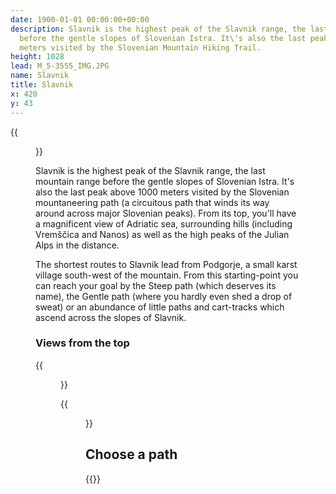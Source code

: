 ```yaml
---
date: 1900-01-01 00:00:00+00:00
description: Slavnik is the highest peak of the Slavnik range, the last mountain range
  before the gentle slopes of Slovenian Istra. It\'s also the last peak above 1000
  meters visited by the Slovenian Mountain Hiking Trail.
height: 1028
lead: M_5-3555_IMG.JPG
name: Slavnik
title: Slavnik
x: 420
y: 43
---
```

{{<figure src="M_5-3555_IMG.JPG">}}

Slavnik is the highest peak of the Slavnik range, the last mountain range before the gentle slopes of Slovenian Istra. It\'s also the last peak above 1000 meters visited by the Slovenian mountaneering path (a circuitous path that winds its way around across major Slovenian peaks). From its top, you'll have a magnificent view of Adriatic sea, surrounding hills (including Vremščica and Nanos) as well as the high peaks of the Julian Alps in the distance.

The shortest routes to Slavnik lead from Podgorje, a small karst village south-west of the mountain. From this starting-point you can reach your goal by the Steep path (which deserves its name), the Gentle path (where you hardly even shed a drop of sweat) or an abundance of little paths and cart-tracks which ascend across the slopes of Slavnik.

### Views from the top

{{<figure src="TrnovskiGozd_Nanos.jpg" caption="View toward the north (Trnovski gozd, Nanos and Vremščica)">}} 

{{<figure src="Pogled_vzhod.jpg" caption="Karst hills and meadows east of Slavnik" caption-position="bottom">}}

## Choose a path

{{<multipath-hike-short>}}
